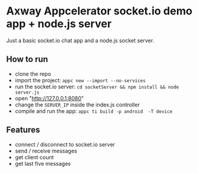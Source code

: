 # Axway Appcelerator socket.io demo app + node.js server

Just a basic socket.io chat app and a node.js socket server.

## How to run

* clone the repo
* import the project: `appc new --import --no-services`
* run the socket.io server: `cd socketServer && npm install && node server.js`
* open "http://127.0.0.1:8080"
* change the `SERVER_IP` inside the index.js controller
* compile and run the app: `appc ti build -p android  -T device`

## Features

* connect / disconnect to socket.io server
* send / receive messages
* get client count
* get last five messages
